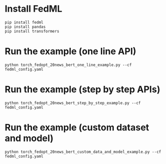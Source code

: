 # Install FedML
```
pip install fedml
pip install pandas
pip install transformers
```

# Run the example (one line API)
```
python torch_fedopt_20news_bert_one_line_example.py --cf fedml_config.yaml
```

# Run the example (step by step APIs)
```
python torch_fedopt_20news_bert_step_by_step_example.py --cf fedml_config.yaml
```

# Run the example (custom dataset and model)
```
python torch_fedopt_20news_bert_custom_data_and_model_example.py --cf fedml_config.yaml
```
